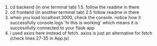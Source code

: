 1. cd backend (in one terminal tab)
1.5. follow the readme in there
2. cd frontend (in another terminal tab)
2.5 follow readme in there
3. when you load localhost:3000, check the console. notice how it successfully console.logs 'hi this is working' which means it is successfully connected to your flask app
4. i used axios here instead of fetch. axios is just an alternative for fetch (check lines 27-35 in App.js)